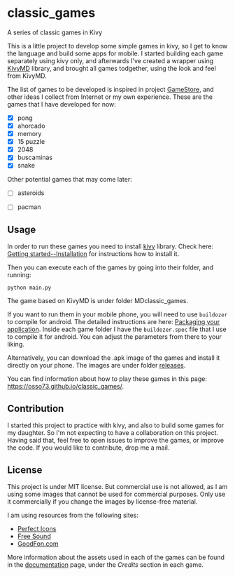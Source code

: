 # classic_games
A series of classic games in Kivy

This is a little project to develop some simple games in kivy, so I get to know the language and build some apps for mobile. I started building each game separately using kivy only, and afterwards I've created a wrapper using [KivyMD](https://github.com/kivymd/KivyMD) library, and brought all games todgether, using the look and feel from KivyMD.

The list of games to be developed is inspired in project [GameStore](https://github.com/neo-mashiro/GameStore), and other ideas I collect from Internet or my own experience. These are the games that I have developed for now:

- [x] pong
- [x] ahorcado
- [x] memory
- [x] 15 puzzle
- [x] 2048
- [x] buscaminas
- [x] snake

Other potential games that may come later:
- [ ] asteroids
- [ ] pacman


## Usage

In order to run these games you need to install [kivy](https://kivy.org/#home) library. Check here: [Getting started--Installation](https://kivy.org/doc/stable/gettingstarted/installation.html) for instructions how to install it.

Then you can execute each of the games by going into their folder, and running:

```
python main.py
```

The game based on KivyMD is under folder MDclassic_games.

If you want to run them in your mobile phone, you will need to use `buildozer` to compile for android. The detailed instructions are here: [Packaging your application](https://kivy.org/doc/stable/guide/packaging.html). Inside each game folder I have the `buildozer.spec` file that I use to compile it for android. You can adjust the parameters from there to your liking.

Alternatively, you can download the .apk image of the games and install it directly on your phone. The images are under folder [releases](https://github.com/osso73/classic_games/tree/main/releases).

You can find information about how to play these games in this page: https://osso73.github.io/classic_games/.


## Contribution

I started this project to practice with kivy, and also to build some games for my daughter. So I'm not expecting to have a collaboration on this project. Having said that, feel free to open issues to improve the games, or improve the code. If you would like to contribute, drop me a mail.


## License

This project is under MIT license. But commercial use is not allowed, as I am using some images that cannot be used for commercial purposes. Only use it commercially if you change the images by license-free material.

I am using resources from the following sites:

- [Perfect Icons](http://www.perfect-icons.com/index.htm)
- [Free Sound](https://freesound.org/)
- [GoodFon.com](https://www.goodfon.com/)

More information about the assets used in each of the games can be found in the [documentation](https://osso73.github.io/classic_games/) page, under the _Credits_ section in each game.
